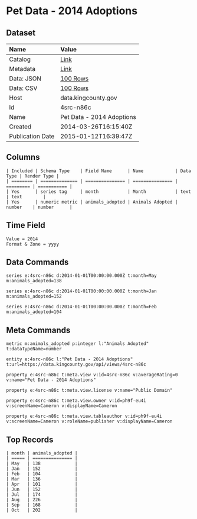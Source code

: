 # Pet Data - 2014 Adoptions

## Dataset

| Name | Value |
| :--- | :---- |
| Catalog | [Link](https://catalog.data.gov/dataset/pet-data-2014-adoptions-84ff5) |
| Metadata | [Link](https://data.kingcounty.gov/api/views/4src-n86c) |
| Data: JSON | [100 Rows](https://data.kingcounty.gov/api/views/4src-n86c/rows.json?max_rows=100) |
| Data: CSV | [100 Rows](https://data.kingcounty.gov/api/views/4src-n86c/rows.csv?max_rows=100) |
| Host | data.kingcounty.gov |
| Id | 4src-n86c |
| Name | Pet Data - 2014 Adoptions |
| Created | 2014-03-26T16:15:40Z |
| Publication Date | 2015-01-12T16:39:47Z |

## Columns

```ls
| Included | Schema Type    | Field Name      | Name            | Data Type | Render Type |
| ======== | ============== | =============== | =============== | ========= | =========== |
| Yes      | series tag     | month           | Month           | text      | text        |
| Yes      | numeric metric | animals_adopted | Animals Adopted | number    | number      |
```

## Time Field

```ls
Value = 2014
Format & Zone = yyyy
```

## Data Commands

```ls
series e:4src-n86c d:2014-01-01T00:00:00.000Z t:month=May m:animals_adopted=138

series e:4src-n86c d:2014-01-01T00:00:00.000Z t:month=Jan m:animals_adopted=152

series e:4src-n86c d:2014-01-01T00:00:00.000Z t:month=Feb m:animals_adopted=104
```

## Meta Commands

```ls
metric m:animals_adopted p:integer l:"Animals Adopted" t:dataTypeName=number

entity e:4src-n86c l:"Pet Data - 2014 Adoptions" t:url=https://data.kingcounty.gov/api/views/4src-n86c

property e:4src-n86c t:meta.view v:id=4src-n86c v:averageRating=0 v:name="Pet Data - 2014 Adoptions"

property e:4src-n86c t:meta.view.license v:name="Public Domain"

property e:4src-n86c t:meta.view.owner v:id=ph9f-eu4i v:screenName=Cameron v:displayName=Cameron

property e:4src-n86c t:meta.view.tableauthor v:id=ph9f-eu4i v:screenName=Cameron v:roleName=publisher v:displayName=Cameron
```

## Top Records

```ls
| month | animals_adopted | 
| ===== | =============== | 
| May   | 138             | 
| Jan   | 152             | 
| Feb   | 104             | 
| Mar   | 136             | 
| Apr   | 101             | 
| Jun   | 152             | 
| Jul   | 174             | 
| Aug   | 226             | 
| Sep   | 168             | 
| Oct   | 202             | 
```